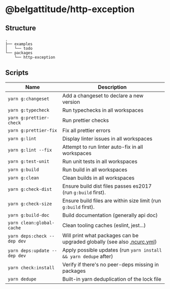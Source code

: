 # @belgattitude/http-exception

## Structure

```
.
├── examples
│   └── todo
└── packages
    └── http-exception
```

## Scripts

| Name                         | Description                                                                                                                          |
| ---------------------------- | ------------------------------------------------------------------------------------------------------------------------------------ |
| `yarn g:changeset`           | Add a changeset to declare a new version                                                                                             |
| `yarn g:typecheck`           | Run typechecks in all workspaces                                                                                                     |
| `yarn g:prettier-check`      | Run prettier checks                                                                                                                  |
| `yarn g:prettier-fix`        | Fix all prettier errors                                                                                                              |
| `yarn g:lint`                | Display linter issues in all workspaces                                                                                              |
| `yarn g:lint --fix`          | Attempt to run linter auto-fix in all workspaces                                                                                     |
| `yarn g:test-unit`           | Run unit tests in all workspaces                                                                                                     |
| `yarn g:build`               | Run build in all workspaces                                                                                                          |
| `yarn g:clean`               | Clean builds in all workspaces                                                                                                       |
| `yarn g:check-dist`          | Ensure build dist files passes es2017 (run `g:build` first).                                                                         |
| `yarn g:check-size`          | Ensure build files are within size limit (run `g:build` first).                                                                      |
| `yarn g:build-doc`           | Build documentation (generally api doc)                                                                                              |
| `yarn clean:global-cache`    | Clean tooling caches (eslint, jest...)                                                                                               |
| `yarn deps:check --dep dev`  | Will print what packages can be upgraded globally (see also [.ncurc.yml](https://github.com/sortlist/packages/blob/main/.ncurc.yml)) |
| `yarn deps:update --dep dev` | Apply possible updates (run `yarn install && yarn dedupe` after)                                                                     |
| `yarn check:install`         | Verify if there's no peer-deps missing in packages                                                                                   |
| `yarn dedupe`                | Built-in yarn deduplication of the lock file                                                                                         |
